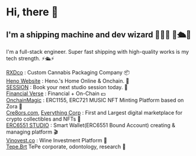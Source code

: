 <h1>Hi, there  👋</h1>
<h2>I'm a shipping machine and dev wizard 💫🧙💫 🤖🛳️🤖 </h2>

I'm a full-stack engineer. Super fast shipping with high-quality works is my tech strength. ⚡️🛳️⚡️ <br/>

<a href='https://heno-website.vercel.app'>RXDco</a> : Custom Cannabis Packaging Company 📦<br/>
<a href='https://heno-website.vercel.app'>Heno Website</a> : Heno.'s Home Online & Onchain. 🎤️<br/>
<a href='https://session-pied.vercel.app/'>SESSION</a> : Book your next studio session today. 🎹 <br/>
<a href='https://financialverse.vercel.app'>Financial Verse</a> : Financial + On-Chain 💵 <br/>
<a href='https://onchainmagic.xyz'>OnchainMagic</a> : ERC1155, ERC721 MUSIC NFT Minting Platform based on Zora 🥁 <br/>
<a href='https://cre8ors.com'>Cre8ors.com</a>, <a href='https://everythingcorp.cre8ors.com/'>Everything Corp</a> : First and Largest digital marketplace for crypto collectibles and NFTs 💎 <br/>
<a href='https://6551.studio'>ERC6551 STUDIO</a> : Smart Wallet(ERC6551 Bound Account) creating & managing platform 🎬 <br/>
<a href='https://vinovest.co'>Vinovest.co</a> : Wine Investment Platform 🍷 <br/>
<a href='https://tepe-brt.azurewebsites.net'>Tepe.Brt</a> TePe corporate, odontology, research 💊 <br/>

